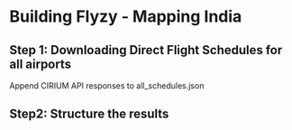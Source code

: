 # Building Flyzy - Mapping India
## Step 1: Downloading Direct Flight Schedules for all airports
Append CIRIUM API responses to all_schedules.json
## Step2: Structure the results 